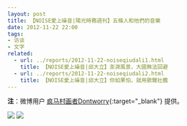 ```yaml
---
layout: post
title: 【NOISE愛上噪音|陽光時務週刊】五條人和他們的音樂
date: 2012-11-22 22:00
tags:
- 访谈
- 文字
related:
  - url: ../reports/2012-11-22-noiseqiudali1.html
    title: 【NOISE愛上噪音|邱大立】澎湃風景，大國無法回避
  - url: ../reports/2012-11-22-noiseqiudali2.html
    title: 【NOISE愛上噪音|邱大立】你如果怕，就用歌聲壯膽
---
```


**注**：微博用户 [疯马村画者Dontworry](https://weibo.com/u/5339002071){:target="_blank"} 提供。

![]({{site.cdn}}/assets/imgs/noise2012-72.jpg)
![]({{site.cdn}}/assets/imgs/noise2012-73.jpg)